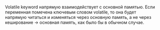 Volatile keyword напрямую взаимодействует с основной памятью. Если переменная помечена ключевым словом volatile, то она будет напрямую читаться и изменяться через основную память, а не через кеширование -> основная память, как было бы в обычном случае.